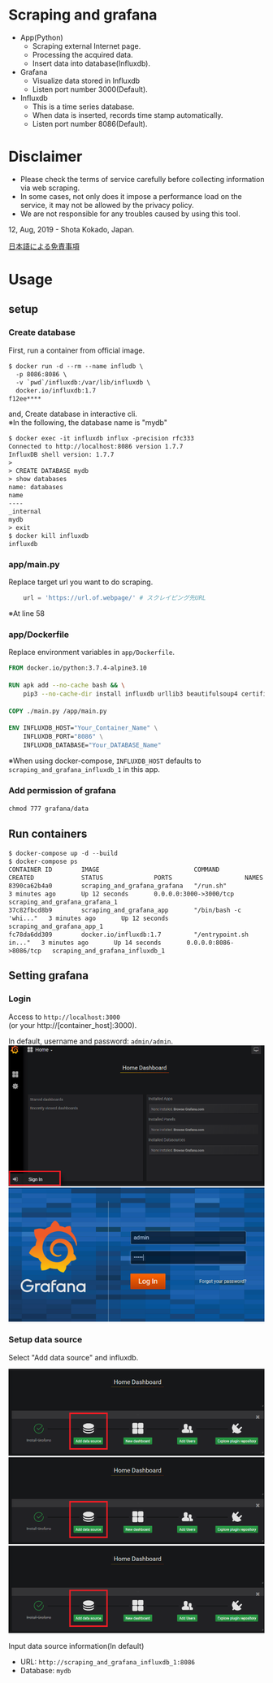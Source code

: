 # Scraping and grafana

- App(Python)
  - Scraping external Internet page.
  - Processing the acquired data.
  - Insert data into database(Influxdb).
- Grafana
  - Visualize data stored in Influxdb
  - Listen port number 3000(Default).
- Influxdb
  - This is a time series database.
  - When data is inserted, records time stamp automatically.
  - Listen port number 8086(Default).

# Disclaimer

- Please check the terms of service carefully before collecting information via web scraping.
- In some cases, not only does it impose a performance load on the service, it may not be allowed by the privacy policy.
- We are not responsible for any troubles caused by using this tool.

12, Aug, 2019 - Shota Kokado, Japan.

[日本語による免責事項](doc/ja_disclaimer.md)

# Usage

## setup

### Create database

First, run a container from official image.

```shell
$ docker run -d --rm --name infludb \
  -p 8086:8086 \
  -v `pwd`/influxdb:/var/lib/influxdb \
  docker.io/influxdb:1.7
f12ee****
```
and, Create database in interactive cli.<br>
※In the following, the database name is "mydb"
```shell
$ docker exec -it influxdb influx -precision rfc333
Connected to http://localhost:8086 version 1.7.7
InfluxDB shell version: 1.7.7
>
> CREATE DATABASE mydb
> show databases
name: databases
name
----
_internal
mydb
> exit
$ docker kill influxdb
influxdb
```

### app/main.py

Replace target url you want to do scraping.
```python
    url = 'https://url.of.webpage/' # スクレイピング先URL
```
※At line 58

### app/Dockerfile
Replace environment variables in `app/Dockerfile`.
```Dockerfile
FROM docker.io/python:3.7.4-alpine3.10

RUN apk add --no-cache bash && \
    pip3 --no-cache-dir install influxdb urllib3 beautifulsoup4 certifi

COPY ./main.py /app/main.py

ENV INFLUXDB_HOST="Your_Container_Name" \
    INFLUXDB_PORT="8086" \
    INFLUXDB_DATABASE="Your_DATABASE_Name"
```
※When using docker-compose, `INFLUXDB_HOST` defaults to `scraping_and_grafana_influxdb_1` in this app.

### Add permission of grafana

`chmod 777 grafana/data`

## Run containers

```shell
$ docker-compose up -d --build
$ docker-compose ps
CONTAINER ID        IMAGE                          COMMAND                  CREATED             STATUS              PORTS                    NAMES
8390ca62b4a0        scraping_and_grafana_grafana   "/run.sh"                3 minutes ago       Up 12 seconds       0.0.0.0:3000->3000/tcp   scraping_and_grafana_grafana_1
37c82fbcd8b9        scraping_and_grafana_app       "/bin/bash -c 'whi..."   3 minutes ago       Up 12 seconds                                scraping_and_grafana_app_1
fc78da6dd309        docker.io/influxdb:1.7         "/entrypoint.sh in..."   3 minutes ago       Up 14 seconds       0.0.0.0:8086->8086/tcp   scraping_and_grafana_influxdb_1
```

## Setting grafana

### Login
Access to `http://localhost:3000`<br>
(or your http://[container_host]:3000).

In default, username and password: `admin/admin`.
<br>
![Login to grafana1](doc/grafana1.png "Login")<br>
![Login to grafana2](doc/grafana2.png "Login")

### Setup data source

Select "Add data source" and influxdb.

![Setup data source](doc/grafana3.png "setup1")<br>
![Setup data source](doc/grafana3.png "setup1")<br>
![Setup data source](doc/grafana3.png "setup1")<br>

Input data source information(In default)
- URL: `http://scraping_and_grafana_influxdb_1:8086`
- Database: `mydb`
